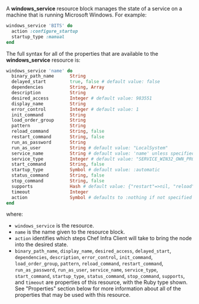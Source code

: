 A **windows_service** resource block manages the state of a service on
a machine that is running Microsoft Windows. For example:

``` ruby
windows_service 'BITS' do
  action :configure_startup
  startup_type :manual
end
```

The full syntax for all of the properties that are available to the
**windows_service** resource is:

``` ruby
windows_service 'name' do
  binary_path_name      String
  delayed_start         true, false # default value: false
  dependencies          String, Array
  description           String
  desired_access        Integer # default value: 983551
  display_name          String
  error_control         Integer # default value: 1
  init_command          String
  load_order_group      String
  pattern               String
  reload_command        String, false
  restart_command       String, false
  run_as_password       String
  run_as_user           String # default value: "LocalSystem"
  service_name          String # default value: 'name' unless specified
  service_type          Integer # default value: "SERVICE_WIN32_OWN_PROCESS"
  start_command         String, false
  startup_type          Symbol # default value: :automatic
  status_command        String, false
  stop_command          String, false
  supports              Hash # default value: {"restart"=>nil, "reload"=>nil, "status"=>nil}
  timeout               Integer
  action                Symbol # defaults to :nothing if not specified
end
```

where:

-   `windows_service` is the resource.
-   `name` is the name given to the resource block.
-   `action` identifies which steps Chef Infra Client will take to bring
    the node into the desired state.
-   `binary_path_name`, `display_name`, `desired_access`,
    `delayed_start`, `dependencies`, `description`, `error_control`,
    `init_command`, `load_order_group`, `pattern`, `reload_command`,
    `restart_command`, `run_as_password`, `run_as_user`, `service_name`,
    `service_type`, `start_command`, `startup_type`, `status_command`,
    `stop_command`, `supports`, and `timeout` are properties of this
    resource, with the Ruby type shown. See "Properties" section below
    for more information about all of the properties that may be used
    with this resource.